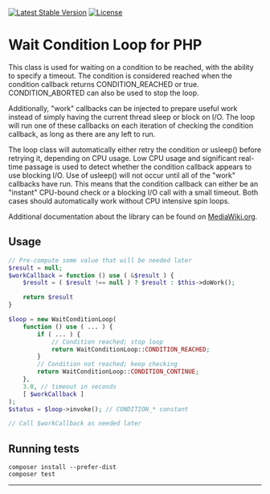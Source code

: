 [![Latest Stable Version]](https://packagist.org/packages/wikimedia/wait-condition-loop) [![License]](https://packagist.org/packages/wikimedia/wait-condition-loop)

Wait Condition Loop for PHP
===========================

This class is used for waiting on a condition to be reached, with the ability
to specify a timeout. The condition is considered reached when the condition callback
returns CONDITION_REACHED or true. CONDITION_ABORTED can also be used to stop the loop.

Additionally, "work" callbacks can be injected to prepare useful work instead of simply
having the current thread sleep or block on I/O. The loop will run one of these callbacks
on each iteration of checking the condition callback, as long as there are any left to run.

The loop class will automatically either retry the condition or usleep() before retrying it,
depending on CPU usage. Low CPU usage and significant real-time passage is used to detect
whether the condition callback appears to use blocking I/O. Use of usleep() will not occur
until all of the "work" callbacks have run. This means that the condition callback can
either be an "instant" CPU-bound check or a blocking I/O call with a small timeout. Both
cases should automatically work without CPU intensive spin loops.

Additional documentation about the library can be found on
[MediaWiki.org](https://www.mediawiki.org/wiki/WaitConditionLoop).


Usage
-----

```php
// Pre-compute some value that will be needed later
$result = null;
$workCallback = function () use ( &$result ) {
    $result = ( $result !== null ) ? $result : $this->doWork();

    return $result
}

$loop = new WaitConditionLoop(
    function () use ( ... ) {
        if ( ... ) {
            // Condition reached; stop loop
            return WaitConditionLoop::CONDITION_REACHED;
        }
        // Condition not reached; keep checking
        return WaitConditionLoop::CONDITION_CONTINUE;
    },
    3.0, // timeout in seconds
    [ $workCallback ]
);
$status = $loop->invoke(); // CONDITION_* constant

// Call $workCallback as needed later
```

Running tests
-------------

    composer install --prefer-dist
    composer test


---
[Latest Stable Version]: https://poser.pugx.org/wikimedia/wait-condition-loop/v/stable.svg
[License]: https://poser.pugx.org/wikimedia/wait-condition-loop/license.svg
